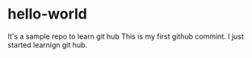 # hello-world
It's a sample repo to learn git hub 
 This is my first github commint. I just started learnign git hub.
